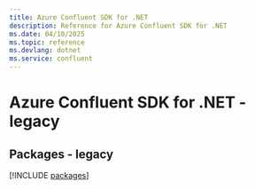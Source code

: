 ```yaml
---
title: Azure Confluent SDK for .NET
description: Reference for Azure Confluent SDK for .NET
ms.date: 04/10/2025
ms.topic: reference
ms.devlang: dotnet
ms.service: confluent
---
```

# Azure Confluent SDK for .NET - legacy
## Packages - legacy
[!INCLUDE [packages](confluent-index.md)]